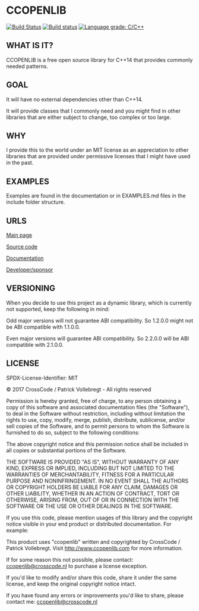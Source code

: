 # CCOPENLIB

[![Build Status](https://travis-ci.org/crosscode-nl/ccopenlib.svg)](https://travis-ci.org/crosscode-nl/ccopenlib)
[![Build status](https://ci.appveyor.com/api/projects/status/8o63yettitwfk6ts?svg=true)](https://ci.appveyor.com/project/crosscode-nl/ccopenlib)
[![Language grade: C/C++](https://img.shields.io/lgtm/grade/cpp/g/crosscode-nl/ccopenlib.svg?logo=lgtm&logoWidth=18)](https://lgtm.com/projects/g/crosscode-nl/ccopenlib/context:cpp)

## WHAT IS IT?

CCOPENLIB is a free open source library for C++14 that provides commonly needed patterns.

## GOAL

It will have no external dependencies other than C++14.

It will provide classes that I commonly need and you might find in other libraries that are either subject to change, too complex or too large.

## WHY

I provide this to the world under an MIT license as an appreciation to other libraries that are provided under permissive licenses that I might have used in the past.

## EXAMPLES

Examples are found in the documentation or in EXAMPLES.md files in the include folder structure.

## URLS

[Main page](http://www.ccopenlib.com/)

[Source code](https://github.com/crosscode-nl/ccopenlib/)

[Documentation](http://www.ccopenlib.com/docs/)

[Developer/sponsor](http://www.crosscode.nl/)

## VERSIONING

When you decide to use this project as a dynamic library, which is currently not supported, keep the following in mind:

Odd major versions will not guarantee ABI compatibility. So 1.2.0.0 might not be ABI compatible with 1.1.0.0.

Even major versions will guarantee ABI compatibility. So 2.2.0.0 will be ABI compatible with 2.1.0.0.

## LICENSE
SPDX-License-Identifier: MIT

© 2017 CrossCode / Patrick Vollebregt - All rights reserved

Permission is hereby granted, free of charge, to any person obtaining a copy of this software and associated documentation files (the "Software"), to deal in the Software without restriction, including without limitation the rights to use, copy, modify, merge, publish, distribute, sublicense, and/or sell copies of the Software, and to permit persons to whom the Software is furnished to do so, subject to the following conditions:

The above copyright notice and this permission notice shall be included in all copies or substantial portions of the Software.

THE SOFTWARE IS PROVIDED "AS IS", WITHOUT WARRANTY OF ANY KIND, EXPRESS OR IMPLIED, INCLUDING BUT NOT LIMITED TO THE WARRANTIES OF MERCHANTABILITY, FITNESS FOR A PARTICULAR PURPOSE AND NONINFRINGEMENT. IN NO EVENT SHALL THE AUTHORS OR COPYRIGHT HOLDERS BE LIABLE FOR ANY CLAIM, DAMAGES OR OTHER LIABILITY, WHETHER IN AN ACTION OF CONTRACT, TORT OR OTHERWISE, ARISING FROM, OUT OF OR IN CONNECTION WITH THE SOFTWARE OR THE USE OR OTHER DEALINGS IN THE SOFTWARE.

If you use this code, please mention usages of this library and the copyright notice visible in your end product or distributed documentation. For example:

This product uses "ccopenlib" written and copyrighted by CrossCode / Patrick Vollebregt. Visit http://www.ccopenlib.com for more information.

If for some reason this not possible, please contact: ccopenlib@crosscode.nl to purchase a license exception.

If you'd like to modify and/or share this code, share it under the same license, and keep the original copyright notice intact.

If you have found any errors or improvements you'd like to share, please contact me: ccopenlib@crosscode.nl
